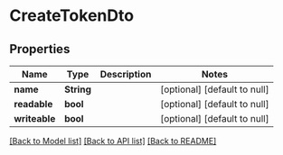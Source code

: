 # CreateTokenDto

## Properties
Name | Type | Description | Notes
------------ | ------------- | ------------- | -------------
**name** | **String** |  | [optional] [default to null]
**readable** | **bool** |  | [optional] [default to null]
**writeable** | **bool** |  | [optional] [default to null]

[[Back to Model list]](../README.md#documentation-for-models) [[Back to API list]](../README.md#documentation-for-api-endpoints) [[Back to README]](../README.md)


